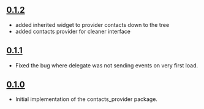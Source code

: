## [0.1.2](https://github.com/Nexus-GE/contacts_provider/releases/tag/v0.1.2)

* added inherited widget to provider contacts down to the tree 
* added contacts provider for cleaner interface

## [0.1.1](https://github.com/Nexus-GE/contacts_provider/releases/tag/v0.1.1)

* Fixed the bug where delegate was not sending events on very first load.

## [0.1.0](https://github.com/Nexus-GE/contacts_provider/releases/tag/v0.1.0)

* Initial implementation of the contacts_provider package.


